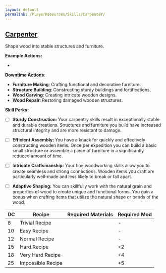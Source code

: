 ```yaml
---
layout: default
permalink: /PlayerResources/Skills/Carpenter/
---
```

## [Carpenter](#Carpenter)
Shape wood into stable structures and furniture.

**Example Actions:**

- 

**Downtime Actions**:

- **Furniture Making**: Crafting functional and decorative furniture.
- **Structure Building**: Constructing sturdy buildings and fortifications.
- **Wood Carving**: Creating intricate wooden designs.
- **Wood Repair**: Restoring damaged wooden structures.

**Skill Perks:**

- [ ] **Sturdy Construction:** Your carpentry skills result in exceptionally stable and durable creations. Structures and furniture you build have increased structural integrity and are more resistant to damage.
  
- [ ] **Efficient Assembly:** You have a knack for quickly and effectively constructing wooden items. Once per expedition you can build a basic small structure or assemble a piece of furniture in a significantly reduced amount of time. 
  
- [ ] **Intricate Craftsmanship:** Your fine woodworking skills allow you to create seamless and strong connections. Wooden items you craft are particularly well-made and less likely to break or fall apart.
  
- [ ] **Adaptive Shaping:** You can skillfully work with the natural grain and properties of wood to create unique and functional forms. You gain a bonus when crafting items that utilize the natural shape or bends of the wood.

| **DC** | **Recipe**        | **Required Materials** | **Required Mod** |
| ------ | ----------------- | ---------------------- | ---------------- |
| 8      | Trivial Recipe    |                        | -                |
| 10     | Easy Recipe       |                        | -                |
| 12     | Normal Recipe     |                        | -                |
| 15     | Hard Recipe       |                        | +2               |
| 18     | Very Hard Recipe  |                        | +4               |
| 25     | Impossible Recipe |                        | +5               |
